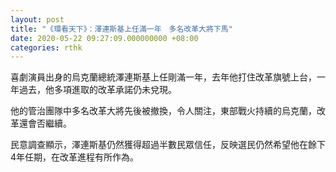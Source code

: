 ```yaml
---
layout: post
title: "《環看天下》：澤連斯基上任滿一年　多名改革大將下馬"
date: 2020-05-22 09:27:09.000000000 +08:00
categories: rthk
---
```


喜劇演員出身的烏克蘭總統澤連斯基上任剛滿一年，去年他打住改革旗號上台，一年過去，他多項進取的改革承諾仍未兌現。

他的管治團隊中多名改革大將先後被撤換，令人關注，東部戰火持續的烏克蘭，改革還會否繼續。

民意調查顯示，澤連斯基仍然獲得超過半數民眾信任，反映選民仍然希望他在餘下4年任期，在改革進程有所作為。
